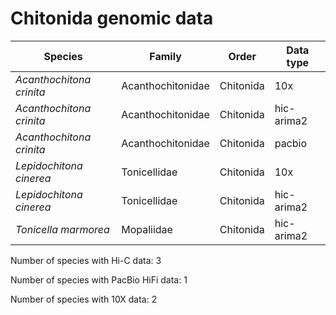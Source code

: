 # Chitonida genomic data

| Species | Family | Order | Data type |
| -- | --- | --- | --- |
| *Acanthochitona crinita* | Acanthochitonidae | Chitonida | 10x |
| *Acanthochitona crinita* | Acanthochitonidae | Chitonida | hic-arima2 |
| *Acanthochitona crinita* | Acanthochitonidae | Chitonida | pacbio |
| *Lepidochitona cinerea* | Tonicellidae | Chitonida | 10x |
| *Lepidochitona cinerea* | Tonicellidae | Chitonida | hic-arima2 |
| *Tonicella marmorea* | Mopaliidae | Chitonida | hic-arima2 |

Number of species with Hi-C data: 3

Number of species with PacBio HiFi data: 1

Number of species with 10X data: 2
